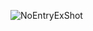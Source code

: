 ![NoEntryExShot](https://user-images.githubusercontent.com/112376760/187185965-9db315f9-08e0-4d5e-ab73-11990062ed6f.png)
